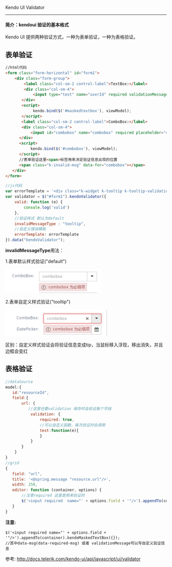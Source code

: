 Kendo UI Validator

----------------------



#### **简介**：kendoui 验证的基本格式

Kendo UI 提供两种验证方式，一种为表单验证，一种为表格验证。


## 表单验证


```html
//html代码
<form class="form-horizontal" id="form1">
    <div class="form-group">
        <label class="col-sm-2 control-label">TextBox:</label>
        <div class="col-sm-4">
            <input type="text" name="userId" required validationMessage="Enter {0}" id="maskedtextbox" data-role="maskedtextbox" data-bind="enabled: isEnabled, value:data.userId" style="width:100%" class="k-textbox">
       </div>
       <script>
            kendo.bind($('#maskedtextbox'), viewModel);
       </script>
       <label class="col-sm-2 control-label">ComboBox:</label>
       <div class="col-sm-4">
           <input id="combobox" name="combobox" required placeholder="combobox" data-role="combobox" data-value-primitive="true" data-text-field="text" data-value-field="value" data-bind="enabled: isEnabled, source: comboboxSource, value:data.productId" style="width: 100%;"/>
      </div>
      <script>
           kendo.bind($('#combobox'), viewModel);
      </script>
      //表单验证这里<span>标签用来决定验证信息出现的位置
      <span class="k-invalid-msg" data-for="combobox"></span>
   </div>
</form>

```


```javascript
//js代码
var errorTemplate = '<div class="k-widget k-tooltip k-tooltip-validation"' + 'style="margin:0.5em"><span class="k-icon k-warning"> </span>' + '#=message#<div class="k-callout k-callout-n"></div></div>'
var validator = $("#form1").kendoValidator({
    valid: function (e) {
        console.log('valid')
    },
    //验证样式 默认为default 
    invalidMessageType : "tooltip",
    //自定义错误模板
    errorTemplate: errorTemplate
}).data("kendoValidator");


```


**invalidMessageType**用法：

1.表单默认样式验证("default")

![](/assets/validator2.png)

2.表单自定义样式验证("tooltip")

![](/assets/validator1.png)


区别：自定义样式验证会将验证信息变成tip，当鼠标移入浮现，移出消失，并且边框会变红



## 表格验证


```javascript
//dataSource
model:{
   id:"resourceId",
   field:{
       url: {
          //这里也要validation 保存时会验证每个字段
           validation: {
               required: true,
               //可以自定义函数，每次验证时会调用
               test:function(e){
               }
           }
       }
    }
}
//grid
{
   field: "url",
   title: '<@spring.message "resource.url"/>',
   width: 250,
   editor: function (container, options) {
       //注意required 这里是用来验证的
       $('<input required  name="' + options.field + '"/>').appendTo(container).kendoMaskedTextBox({});
   }
}

```

**注意:**

```
$('<input required name="' + options.field + '"/>').appendTo(container).kendoMaskedTextBox({});
//其中data-msg(data-required-msg) 或者 validationMessage可以写自定义验证信息
```

参考:
http://docs.telerik.com/kendo-ui/api/javascript/ui/validator
